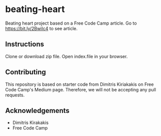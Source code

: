 # beating-heart

Beating heart project based on a Free Code Camp article. Go to https://bit.ly/2BwiIc4 to see article.

## Instructions
Clone or download zip file. Open index.file in your browser.

## Contributing
This repository is based on starter code from Dimitris Kiriakakis on Free Code Camp's Medium page. Therefore, we will not be accepting any pull requests.

## Acknowledgements
* Dimitris Kirakakis
* Free Code Camp
